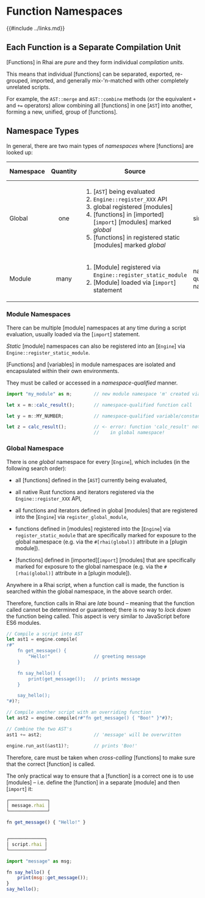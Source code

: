 Function Namespaces
===================

{{#include ../links.md}}


Each Function is a Separate Compilation Unit
--------------------------------------------

[Functions] in Rhai are _pure_ and they form individual _compilation units_.

This means that individual [functions] can be separated, exported, re-grouped, imported, and
generally mix-'n-matched with other completely unrelated scripts.

For example, the `AST::merge` and `AST::combine` methods (or the equivalent `+` and `+=` operators)
allow combining all [functions] in one [`AST`] into another, forming a new, unified, group of [functions].


Namespace Types
---------------

In general, there are two main types of _namespaces_ where [functions] are looked up:

| Namespace | Quantity | Source                                                                                                                                                                                                                                                    | Lookup                   | Sub-modules? | Variables? |
| --------- | :------: | --------------------------------------------------------------------------------------------------------------------------------------------------------------------------------------------------------------------------------------------------------- | ------------------------ | :----------: | :--------: |
| Global    |   one    | <ol><li>[`AST`] being evaluated</li><li>`Engine::register_XXX` API</li><li>global registered [modules]</li><li>[functions] in [imported][`import`] [modules] marked _global_</li><li>[functions] in registered static [modules] marked _global_</li></ol> | simple name              |   ignored    |  ignored   |
| Module    |   many   | <ol><li>[Module] registered via `Engine::register_static_module`</li><li>[Module] loaded via [`import`] statement</li></ol>                                                                                                                               | namespace-qualified name |     yes      |    yes     |

### Module Namespaces

There can be multiple [module] namespaces at any time during a script evaluation, usually loaded via
the [`import`] statement.

_Static_ [module] namespaces can also be registered into an [`Engine`] via `Engine::register_static_module`.

[Functions] and [variables] in module namespaces are isolated and encapsulated within their own environments.

They must be called or accessed in a _namespace-qualified_ manner.

```js
import "my_module" as m;        // new module namespace 'm' created via 'import'

let x = m::calc_result();       // namespace-qualified function call

let y = m::MY_NUMBER;           // namespace-qualified variable/constant access

let z = calc_result();          // <- error: function 'calc_result' not found
                                //    in global namespace!
```

### Global Namespace

There is one _global_ namespace for every [`Engine`], which includes (in the following search order):

* all [functions] defined in the [`AST`] currently being evaluated,

* all native Rust functions and iterators registered via the `Engine::register_XXX` API,

* all functions and iterators defined in global [modules] that are registered into the [`Engine`]
  via `register_global_module`,

* functions defined in [modules] registered into the [`Engine`] via `register_static_module` that
  are specifically marked for exposure to the global namespace (e.g. via the `#[rhai(global)]`
  attribute in a [plugin module]).

* [functions] defined in [imported][`import`] [modules] that are specifically marked for exposure to
  the global namespace (e.g. via the `#[rhai(global)]` attribute in a [plugin module]).

Anywhere in a Rhai script, when a function call is made, the function is searched within the
global namespace, in the above search order.

Therefore, function calls in Rhai are _late_ bound &ndash; meaning that the function called cannot be
determined or guaranteed; there is no way to _lock down_ the function being called.
This aspect is very similar to JavaScript before ES6 modules.

```rust
// Compile a script into AST
let ast1 = engine.compile(
r#"
    fn get_message() {
        "Hello!"                // greeting message
    }

    fn say_hello() {
        print(get_message());   // prints message
    }

    say_hello();
"#)?;

// Compile another script with an overriding function
let ast2 = engine.compile(r#"fn get_message() { "Boo!" }"#)?;

// Combine the two AST's
ast1 += ast2;                   // 'message' will be overwritten

engine.run_ast(&ast1)?;         // prints 'Boo!'
```

Therefore, care must be taken when _cross-calling_ [functions] to make sure that the correct
[function] is called.

The only practical way to ensure that a [function] is a correct one is to use [modules] &ndash;
i.e. define the [function] in a separate [module] and then [`import`] it:

```js
┌──────────────┐
│ message.rhai │
└──────────────┘

fn get_message() { "Hello!" }


┌─────────────┐
│ script.rhai │
└─────────────┘

import "message" as msg;

fn say_hello() {
    print(msg::get_message());
}
say_hello();
```
